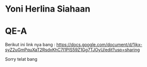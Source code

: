 # Yoni Herlina Siahaan

# QE-A

Berikut ini link nya bang : https://docs.google.com/document/d/1jkx-syZ2uGmPquXaT2RsdxKhC7I1PIS59Z1Gg7TJOyU/edit?usp=sharing

Sorry telat bang 
